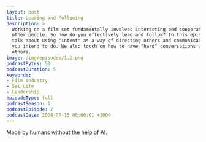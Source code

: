 ```yaml
---
layout: post
title: Leading and Following
description: >
  Working on a film set fundamentally involves interacting and cooperating with 
  other people. So how do you effectively lead and follow? In this episode we 
  talk about using "intent" as a way of directing others and communicating what
  you intend to do. We also touch on how to have "hard" conversations with
  others.
image: /img/episodes/1.2.png
podcastBytes: 50
podcastDuration: 5
keywords:
- Film Industry
- Set Life
- Leadership
episodeType: full
podcastSeason: 1
podcastEpisode: 2
podcastDate: 2024-07-15 08:00:01 +1000
---
```


Made by humans without the help of AI.